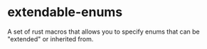 # extendable-enums
A set of rust macros that allows you to specify enums that can be "extended" or inherited from. 
